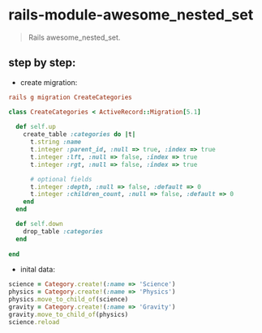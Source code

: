 # rails-module-awesome_nested_set
> Rails awesome_nested_set.


## step by step:
+ create migration:
```conf
rails g migration CreateCategories
```

```rb
class CreateCategories < ActiveRecord::Migration[5.1]
  
  def self.up
    create_table :categories do |t|
      t.string :name
      t.integer :parent_id, :null => true, :index => true
      t.integer :lft, :null => false, :index => true
      t.integer :rgt, :null => false, :index => true

      # optional fields
      t.integer :depth, :null => false, :default => 0
      t.integer :children_count, :null => false, :default => 0
    end
  end

  def self.down
    drop_table :categories
  end
  
end

```

+ inital data:
```rb
science = Category.create!(:name => 'Science')
physics = Category.create!(:name => 'Physics')
physics.move_to_child_of(science)
gravity = Category.create!(:name => 'Gravity')
gravity.move_to_child_of(physics)
science.reload
```